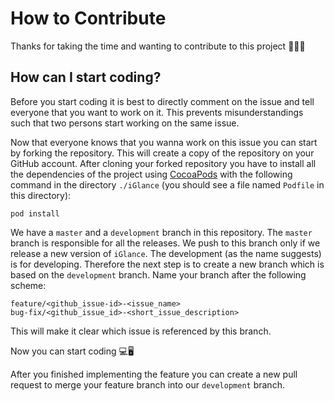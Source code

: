# How to Contribute

Thanks for taking the time and wanting to contribute to this project 👍🏼🎉

## How can I start coding?

Before you start coding it is best to directly comment on the issue and tell everyone that you want to work on it. This prevents misunderstandings such that two persons start working on the same issue.

Now that everyone knows that you wanna work on this issue you can start by forking the repository. This will create a copy of the repository on your GitHub account. After cloning your forked repository you have to install all the dependencies of the project using [CocoaPods](https://cocoapods.org) with the following command in the directory `./iGlance` (you should see a file named `Podfile` in this directory):

```
pod install
```

We have a `master` and a `development` branch in this repository. The `master` branch is responsible for all the releases. We push to this branch only if we release a new version of `iGlance`. The development (as the name suggests) is for developing.
Therefore the next step is to create a new branch which is based on the `development` branch. Name your branch after the following scheme:

`feature/<github_issue-id>-<issue_name>`  
`bug-fix/<github_issue_id>-<short_issue_description>`

This will make it clear which issue is referenced by this branch.

Now you can start coding 💻🖥

After you finished implementing the feature you can create a new pull request to merge your feature branch into our `development` branch.
